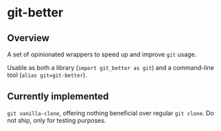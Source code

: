 # git-better

## Overview

A set of opinionated wrappers to speed up and improve `git` usage.

Usable as both a library (`import git_better as git`)
and a command-line tool (`alias git=git-better`).

## Currently implemented

`git vanilla-clone`, offering nothing beneficial over regular `git clone`.
Do not ship, only for testing purposes.
